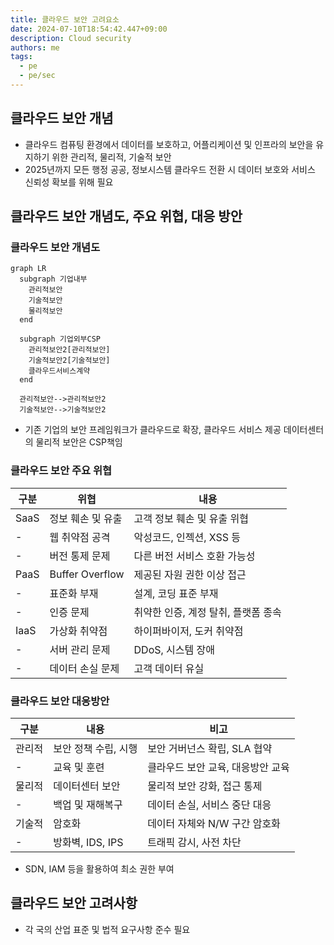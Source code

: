 ```yaml
---
title: 클라우드 보안 고려요소
date: 2024-07-10T18:54:42.447+09:00
description: Cloud security
authors: me
tags:
  - pe
  - pe/sec
---
```


## 클라우드 보안 개념

- 클라우드 컴퓨팅 환경에서 데이터를 보호하고, 어플리케이션 및 인프라의 보안을 유지하기 위한 관리적, 물리적, 기술적 보안
- 2025년까지 모든 행정 공공, 정보시스템 클라우드 전환 시 데이터 보호와 서비스 신뢰성 확보를 위해 필요

## 클라우드 보안 개념도, 주요 위협, 대응 방안

### 클라우드 보안 개념도

```mermaid
graph LR
  subgraph 기업내부
    관리적보안
    기술적보안
    물리적보안
  end

  subgraph 기업외부CSP
    관리적보안2[관리적보안]
    기술적보안2[기술적보안]
    클라우드서비스계약
  end

  관리적보안-->관리적보안2
  기술적보안-->기술적보안2
```

- 기존 기업의 보안 프레임워크가 클라우드로 확장, 클라우드 서비스 제공 데이터센터의 물리적 보안은 CSP책임

### 클라우드 보안 주요 위협

| 구분 | 위협 | 내용 |
| --- | --- | --- |
| SaaS | 정보 훼손 및 유출 | 고객 정보 훼손 및 유출 위협 |
| - | 웹 취약점 공격 | 악성코드, 인젝션, XSS 등 |
| - | 버전 통제 문제 | 다른 버전 서비스 호환 가능성 |
| PaaS | Buffer Overflow | 제공된 자원 권한 이상 접근 |
| - | 표준화 부재 | 설계, 코딩 표준 부재 |
| - | 인증 문제 | 취약한 인증, 계정 탈취, 플랫폼 종속 |
| IaaS | 가상화 취약점 | 하이퍼바이저, 도커 취약점 |
| - | 서버 관리 문제 | DDoS, 시스템 장애 |
| - | 데이터 손실 문제 | 고객 데이터 유실 |

### 클라우드 보안 대응방안

| 구분 | 내용 | 비고 |
| --- | --- | --- |
| 관리적 | 보안 정책 수립, 시행 | 보안 거버넌스 확립, SLA 협약 |
| - | 교육 및 훈련 | 클라우드 보안 교육, 대응방안 교육 |
| 물리적 | 데이터센터 보안 | 물리적 보안 강화, 접근 통제 |
| - | 백업 및 재해복구 | 데이터 손실, 서비스 중단 대응 |
| 기술적 | 암호화 | 데이터 자체와 N/W 구간 암호화 |
| - | 방화벽, IDS, IPS | 트래픽 감시, 사전 차단 |

- SDN, IAM 등을 활용하여 최소 권한 부여

## 클라우드 보안 고려사항

- 각 국의 산업 표준 및 법적 요구사항 준수 필요
